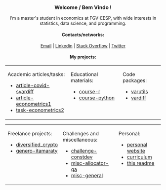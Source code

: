 <link rel="stylesheet" href="https://cdnjs.cloudflare.com/ajax/libs/font-awesome/5.15.3/css/all.min.css">

<h3 align="center">Welcome / Bem Vindo !</h3>

<p align="center">I'm a master's student in economics at FGV-EESP, with wide interests in statistics, data science, and programming.</p>


<h4 align="center">Contacts/networks:</h4>
<p align="center">
    <a href="mailto:ricardo.semiao@outlook.com"><i class="fas fa-envelope"></i> Email</a> |
    <a href="https://linkedin.com/in/ricardo-semiao"><i class="fab fa-linkedin"></i> Linkedin</a> |
    <a href="https://stackoverflow.com/users/13048728"><i class="fab fa-stack-overflow"></i> Stack Overflow</a> |
    <a href="https://twitter.com/ricardo_semiao"><i class="fab fa-twitter"></i> Twitter</a>
</p>

<h4 align="center">My projects:</h4>
<div align="center">
<table>
    <tr>
        <td valign="top">
            <p>Academic articles/tasks:</p>
            <ul>
                <li><a href="https://github.com/ricardo-semiao/article-covid-svardiff">article-covid-svardiff</a></li>
                <li><a href="https://github.com/ricardo-semiao/article-econometrics1">article-econometrics1</a></li>
                <li><a href="https://github.com/ricardo-semiao/task-econometrics2">task-econometrics2</a></li>
            </ul>
        </td>
        <td valign="top">
            <p>Educational materials:</p>
            <ul>
                <li><a href="https://github.com/ricardo-semiao/course-r">course-r</a></li>
                <li><a href="https://github.com/ricardo-semiao/course-python">course-python</a></li>
            </ul>
        </td>
        <td valign="top">
            <p>Code packages:</p>
            <ul>
                <li><a href="https://github.com/ricardo-semiao/varutils">varutils</a></li>
                <li><a href="https://github.com/ricardo-semiao/vardiff">vardiff</a></li>
            </ul>
        </td>
    </tr>
</table>
</div>

<div align="center">
<table>
    <tr>
        <td valign="top">
            <p>Freelance projects:</p>
            <ul>
                <li><a href="https://github.com/mevaldt/diversified_crypto">diversified_crypto</a></li>
                <li><a href="https://github.com/ricardo-semiao/genero-itamaraty">genero-itamaraty</a></li>
            </ul>
        </td>
        <td valign="top">
            <p>Challenges and miscellaneous:</p>
            <ul>
                <li><a href="https://github.com/ricardo-semiao/challenge-constdev">challenge-constdev</a></li>
                <li><a href="https://github.com/ricardo-semiao/misc-allocator-ga">misc-allocator-ga</a></li>
                <li><a href="https://github.com/ricardo-semiao/misc-general">misc-general</a></li>
            </ul>
        </td>
        <td valign="top">
            <p>Personal:</p>
            <ul>
                <li><a href="https://github.com/ricardo-semiao/ricardo-semiao.github.io/">personal website</a></li>
                <li><a href="https://github.com/ricardo-semiao/ricardo-semiao-cv">curriculum</a></li>
                <li><a href="https://github.com/ricardo-semiao/ricardo-semiao">this readme</a></li>
            </ul>
        </td>
    </tr>
</table>
</div>
